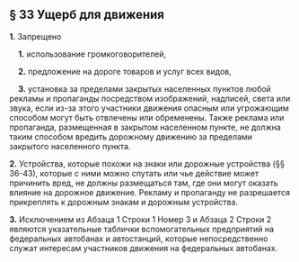 ## § 33 Ущерб для движения

**1.** Запрещено

&nbsp;&nbsp;&nbsp;&nbsp;**1.** использование громкоговорителей,

&nbsp;&nbsp;&nbsp;&nbsp;**2.** предложение на дороге товаров и услуг всех видов,

&nbsp;&nbsp;&nbsp;&nbsp;**3.** установка за пределами закрытых населенных пунктов любой рекламы и пропаганды посредством изображений, надписей, света или звука, если из-за этого участники движения опасным или угрожающим способом могут быть отвлечены или обременены. Также реклама или пропаганда, размещенная в закрытом населенном пункте, не должна таким способом вредить дорожному движению за пределами закрытого населенного пункта.

**2.** Устройства, которые похожи на знаки или дорожные устройства (§§ 36-43), которые с ними можно спутать или чье действие может причинить вред, не должны размещаться там, где они могут оказать влияние на дорожное движение. Рекламу и пропаганду не разрешается прикреплять к дорожным знакам и дорожным устройства.

**3.** Исключением из Абзаца 1 Строки 1 Номер 3 и Абзаца 2 Строки 2 являются указательные таблички вспомогательных предприятий на федеральных автобанах и автостанций, которые непосредственно служат интересам участников движения на федеральных автобанах.